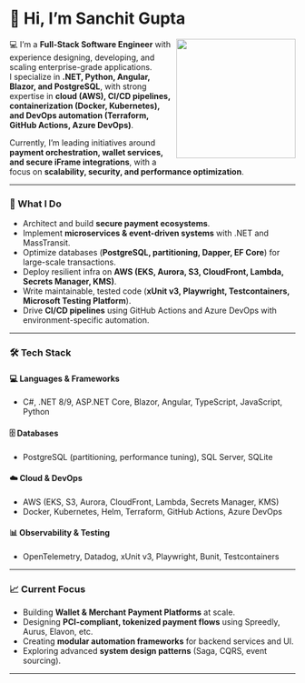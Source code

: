 # 👋 Hi, I’m Sanchit Gupta  

<img align="right" src="https://media.giphy.com/media/Y0b2MpUTfnrUa3jIM7/giphy.gif" width="210">

💻 I’m a **Full-Stack Software Engineer** with experience designing, developing, and scaling enterprise-grade applications.  
I specialize in **.NET, Python, Angular, Blazor, and PostgreSQL**, with strong expertise in **cloud (AWS), CI/CD pipelines, containerization (Docker, Kubernetes), and DevOps automation (Terraform, GitHub Actions, Azure DevOps)**.  

Currently, I’m leading initiatives around **payment orchestration, wallet services, and secure iFrame integrations**, with a focus on **scalability, security, and performance optimization**.  

---

### 🚀 What I Do
- Architect and build **secure payment ecosystems**.
- Implement **microservices & event-driven systems** with .NET and MassTransit.
- Optimize databases (**PostgreSQL, partitioning, Dapper, EF Core**) for large-scale transactions.
- Deploy resilient infra on **AWS (EKS, Aurora, S3, CloudFront, Lambda, Secrets Manager, KMS)**.
- Write maintainable, tested code (**xUnit v3, Playwright, Testcontainers, Microsoft Testing Platform**).
- Drive **CI/CD pipelines** using GitHub Actions and Azure DevOps with environment-specific automation.

---

### 🛠️ Tech Stack

#### 💻 Languages & Frameworks  
- C#, .NET 8/9, ASP.NET Core, Blazor, Angular, TypeScript, JavaScript, Python  

#### 🗄️ Databases  
- PostgreSQL (partitioning, performance tuning), SQL Server, SQLite  

#### ☁️ Cloud & DevOps  
- AWS (EKS, S3, Aurora, CloudFront, Lambda, Secrets Manager, KMS)  
- Docker, Kubernetes, Helm, Terraform, GitHub Actions, Azure DevOps  

#### 📊 Observability & Testing  
- OpenTelemetry, Datadog, xUnit v3, Playwright, Bunit, Testcontainers  

---

### 📈 Current Focus
- Building **Wallet & Merchant Payment Platforms** at scale.  
- Designing **PCI-compliant, tokenized payment flows** using Spreedly, Aurus, Elavon, etc.  
- Creating **modular automation frameworks** for backend services and UI.  
- Exploring advanced **system design patterns** (Saga, CQRS, event sourcing).  

---

